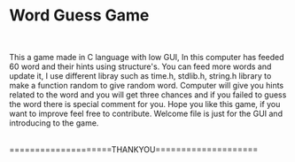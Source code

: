 <h1>Word Guess Game</h2>
<BR>
<p>This a game made in C language with low GUI, In this computer has feeded 60 word and their hints using structure's. You can feed more words and update it, I use different libray such as time.h, stdlib.h, string.h library to make a function random to give random word. Computer will give you hints related to the word and you will get three chances and if you failed to guess the word there is special comment for you.
Hope you like this game, if you want to improve feel free to contribute.  Welcome file is just for the GUI and introducing to the game.</p>
<BR>
====================THANKYOU====================